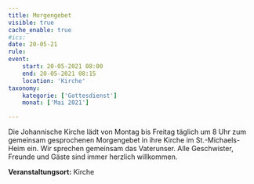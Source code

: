 ```yaml
---
title: Morgengebet
visible: true
cache_enable: true
#ics: 
date: 20-05-21
rule: 
event:
	start: 20-05-2021 08:00
	end: 20-05-2021 08:15
	location: 'Kirche'
taxonomy:
	kategorie: ['Gottesdienst']
	monat: ['Mai 2021']

---
```

Die Johannische Kirche lädt von Montag bis Freitag täglich um 8 Uhr zum gemeinsam gesprochenen Morgengebet in ihre Kirche im St.-Michaels-Heim ein. Wir sprechen gemeinsam das Vaterunser. Alle Geschwister, Freunde und Gäste sind immer herzlich willkommen.



**Veranstaltungsort:** Kirche

